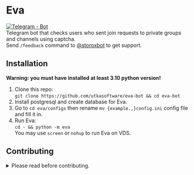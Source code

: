 # Eva 
[![Telegram - Bot](https://img.shields.io/badge/Telegram-Bot-blue?logo=telegram)](https://t.me/storoxbot)  
Telegram bot that checks users who sent join requests to private groups and channels using captcha.  
Send `/feedback` command to [@storoxbot](https://t.me/storoxbot) to get support.

## Installation  
**Warning: you must have installed at least 3.10 python version!**

1. Clone this repo:  
```git clone https://github.com/utkasoftware/eva-bot && cd eva-bot```
2. Install postgresql and create database for Eva.
3. Go to `cd eva/configs` then rename `mv {example.,}config.ini` config file and fill it in.
4. Run Eva:  
```cd - && python -m eva```  
You may use `screen` or `nohup` to run Eva on VDS.

## Contributing
<details>
<summary>Please read before contributing.</summary>

#### Always test your changes.  
Do not submit something without at least running the module.  

#### Do not make large changes before discussing them first.
We want to know what exactly you are going to make to give you an advice and make sure you are not wasting your time on it.

#### Do not make formatting PRs.  
We know that our code might be not clean enough, but we don't want to merge, view or get notified about 1-line PR which fixes trailing whitelines. Please don't waste everyone's time with pointless changes.

#### We use ```this``` instead of ```self```
Do not ask why, it's too a long story.
</details>

